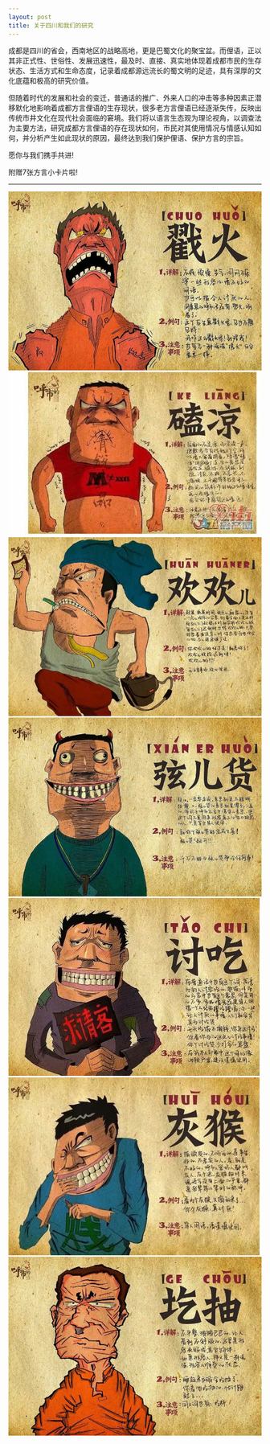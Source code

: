 ```yaml
---
layout: post
title: 关于四川和我们的研究
---
```


成都是四川的省会，西南地区的战略高地，更是巴蜀文化的聚宝盆。而俚语，正以其非正式性、世俗性、发展迅速性，最及时、直接、真实地体现着成都市民的生存状态、生活方式和生命态度，记录着成都源远流长的蜀文明的足迹，具有深厚的文化底蕴和极高的研究价值。

但随着时代的发展和社会的变迁，普通话的推广、外来人口的冲击等多种因素正潜移默化地影响着成都方言俚语的生存现状，很多老方言俚语已经逐渐失传，反映出传统市井文化在现代社会面临的窘境。我们将以语言生态观为理论视角，以调查法为主要方法，研究成都方言俚语的存在现状如何，市民对其使用情况与情感认知如何，并分析产生如此现状的原因，最终达到我们保护俚语、保护方言的宗旨。

愿你与我们携手共进!

附赠7张方言小卡片啦!

---

![alt text](https://raw.githubusercontent.com/CTB2019DialectResearch/media-files/master/intro1/psb.jpg)
![alt text](https://raw.githubusercontent.com/CTB2019DialectResearch/media-files/master/intro1/psb1.jpg)
![alt text](https://raw.githubusercontent.com/CTB2019DialectResearch/media-files/master/intro1/psb2.webp)
![alt text](https://raw.githubusercontent.com/CTB2019DialectResearch/media-files/master/intro1/psb3.jpg)
![alt text](https://raw.githubusercontent.com/CTB2019DialectResearch/media-files/master/intro1/psb4.jpg)
![alt text](https://raw.githubusercontent.com/CTB2019DialectResearch/media-files/master/intro1/psb5.jpg)
![alt text](https://raw.githubusercontent.com/CTB2019DialectResearch/media-files/master/intro1/psb6.webp)
